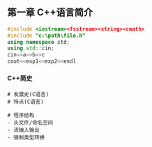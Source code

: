 ## 第一章 C++语言简介

```c++
#include <iostream><fsstream><string><cmath>
#include "c:\path\file.h"
using namespace std;
using std::cin;
cin>>a>>b>>c
cout<<exp1<<exp2<<endl
```

#### C++简史

```shell
# 发展史(C语言)
# 特点(C语言)
```

```shell
# 程序结构
- 头文件/命名空间
- 流输入输出
- 强制类型转换
```

